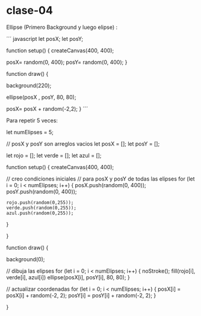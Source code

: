 # clase-04
Ellipse (Primero Background y luego elipse) : 

´´´ javascript
let posX;
let posY;

function setup() {
  createCanvas(400, 400);
  
  posX= random(0, 400);
  posY= random(0, 400);
}

function draw() {
  
  background(220);


  ellipse(posX , posY, 80, 80);
  
  posX= posX + random(-2,2);
}
´´´

Para repetir 5 veces: 

let numElipses = 5;

// posX y posY son arreglos vacios
let posX = [];
let posY = [];

let rojo = [];
let verde = [];
let azul = [];

function setup() {
  createCanvas(400, 400);
  
  // creo condiciones iniciales
  // para posX y posY de todas las elipses
  for (let i = 0; i < numElipses; i++) {
    posX.push(random(0, 400));
    posY.push(random(0, 400));
    
    rojo.push(random(0,255));
    verde.push(random(0,255));
    azul.push(random(0,255));
  
  }
  
}

function draw() {

  background(0);
  
  // dibuja las elipses
  for (let i = 0; i < numElipses; i++) {
    noStroke();
    fill(rojo[i], verde[i], azul[i])
    ellipse(posX[i], posY[i], 80, 80);
  }
  
  // actualizar coordenadas
  for (let i = 0; i < numElipses; i++) {
    posX[i] = posX[i] + random(-2, 2);
    posY[i] = posY[i] + random(-2, 2);
  }

  
}
